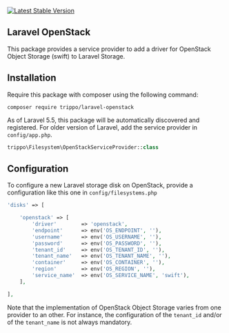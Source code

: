 [![Latest Stable Version](http://img.shields.io/github/release/trippo/laravel-openstack.svg)](https://packagist.org/packages/trippo/laravel-openstack)

## Laravel OpenStack

This package provides a service provider to add a driver for OpenStack Object Storage (swift) to Laravel Storage.

## Installation

Require this package with composer using the following command:

```
composer require trippo/laravel-openstack
```

As of Laravel 5.5, this package will be automatically discovered and registered.
For older version of Laravel, add the service provider in `config/app.php`.

```PHP
trippo\Filesystem\OpenStackServiceProvider::class
```

## Configuration

To configure a new Laravel storage disk on OpenStack, provide a configuration like this one in `config/filesystems.php`

```PHP
'disks' => [

    'openstack' => [
        'driver'        => 'openstack',
        'endpoint'      => env('OS_ENDPOINT', ''),
        'username'      => env('OS_USERNAME', ''),
        'password'      => env('OS_PASSWORD', ''),
        'tenant_id'     => env('OS_TENANT_ID', ''),
        'tenant_name'   => env('OS_TENANT_NAME', ''),
        'container'     => env('OS_CONTAINER', ''),
        'region'        => env('OS_REGION', ''),
        'service_name'  => env('OS_SERVICE_NAME', 'swift'),
    ],

],
```

Note that the implementation of OpenStack Object Storage varies from one provider to an other. For instance, the configuration of the `tenant_id` and/or of the `tenant_name` is not always mandatory.
